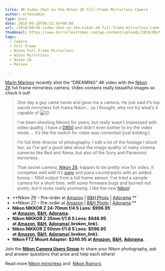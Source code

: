 ```yaml
---
title: 4K Video Shot on the Nikon Z6 Full-Frame Mirrorless Camera
author: mrtmsadmin
type: post
date: 2018-09-20T06:52:54+00:00
url: /2018/09/4k-video-shot-on-the-nikon-z6-full-frame-mirrorless-camera/
thumbnail: https://www.mirrorlesstimes.com/wp-content/uploads/2018/09/Nikon-Z6-1.jpg
tags:
  - Camera
  - Full Frame
  - Nikon Full Frame Mirrorless
  - Nikon Mirrorless
  - Nikon Z6
  - Review

---
```

<a class="ext-link" title="" href="https://vimeo.com/290295765" target="_blank" rel="noopener external nofollow">Marin Marinov</a> recently shot the “DREAMING” 4K video with the [Nikon Z6][1] full frame mirrorless camera. Video contains really beautiful images so check it out!

> One day a guy came home and gave me a camera. He just said it’s top secret mirrorless full-frame Nikon… so I thought, why not try what’s it capable of <img class="emoji" draggable="false" src="https://s.w.org/images/core/emoji/11/svg/1f609.svg" alt="😉" />
> 
> I’ve been shooting Nikons for years, but really wasn’t impressed with video quality. I have a <a href="https://www.dailycameranews.com/2018/03/nikon-d850-stock-availability-tracker/" target="_blank" rel="noopener">D850</a> and didn’t even bother to try the video mode…. it’s like the switch for video was cemented (just kidding:)
> 
> I’m full time director of photography. I edit a lot of the footage I shoot too, so I’ve got a good idea about the image quality of many cinema cameras like Red and Alexa, but also of the Sony and Panasonic mirrorless.
> 
> That secret camera, <a href="https://www.dailycameranews.com/2018/09/nikon-z6-in-stock-availability-tracker/" target="_blank" rel="noopener">Nikon Z6</a>, happen to be pretty nice for video. It competes well with it’s <a href="https://www.mirrorlesstimes.com/category/sony/" target="_blank" rel="noopener">sony</a> and pana counterparts with an added bonus – 10bit output from a full frame sensor. I’ve tried a sample camera for a short time, with some firmware bugs and burned out pixels, but it looks really promising. I like the new <a href="https://www.mirrorlesstimes.com/category/nikon/" target="_blank" rel="noopener" data-wpel-link="internal">Nikon</a>!

<!--more-->



  * **Nikon Z6 – Pre-order at <a href="https://www.amazon.com/Nikon-FX-Format-Mirrorless-Camera-Body/dp/B07GPRSYG8/?tag=daicamnew-20" target="_blank" rel="nofollow external noopener noreferrer" data-wpel-link="external" data-amzn-asin="B07GPRSYG8">Amazon</a> | <a href="https://www.bhphotovideo.com/c/search?InitialSearch=yes&N=0&Ntt=Nikon+Z6&Top+Nav-Search=&sts=ma&BI=20175&KBID=14249" target="_blank" rel="nofollow external noopener noreferrer" data-wpel-link="external">B&H Photo</a> | <a href="https://adorama.evyy.net/c/63923/51926/1036?u=https%3A%2F%2Fwww.adorama.com%2Fl%2F%3Fsearchinfo%3DNikon%2BZ6" target="_blank" rel="nofollow external noopener noreferrer" data-wpel-link="external">Adorama</a> **
  * **Nikon Z7 – Pre-order at <a href="https://www.amazon.com/Nikon-FX-Format-Mirrorless-Camera-24-70mm/dp/B07GQT5743/?tag=daicamnew-20" target="_blank" rel="nofollow external noopener noreferrer" data-wpel-link="external" data-amzn-asin="B07GQT5743">Amazon</a> | <a href="https://www.bhphotovideo.com/c/search?InitialSearch=yes&N=0&Ntt=Nikon+Z7&Top+Nav-Search=&sts=ma&BI=20175&KBID=14249" target="_blank" rel="nofollow external noopener noreferrer" data-wpel-link="external">B&H Photo</a> | <a href="https://adorama.evyy.net/c/63923/51926/1036?u=https%3A%2F%2Fwww.adorama.com%2Fl%2F%3Fsearchinfo%3DNikon%2BZ7" target="_blank" rel="nofollow external noopener noreferrer" data-wpel-link="external">Adorama</a> **
  * **<span class="s1">Nikon NIKKOR Z 24-70mm f/4 S Lens: $996.95 at <a href="https://www.amazon.com/Nikon-20072-NIKKOR-24-70mm/dp/B07GPX4HK5/?tag=daicamnew-20" data-amzn-asin="B07GPX4HK5">Amazon</a>, <a href="https://www.bhphotovideo.com/c/product/1431708-REG/nikon_20072_nikkor_z_24_70mm_f_4.html/BI/20175/KBID/14249/">B&H</a>, <a class="broken_link" href="https://adorama.evyy.net/c/63923/51926/1036?u=https://www.adorama.com/nkz2470.html">Adorama</a>.</span>**
  * **Nikon NIKKOR Z 35mm f/1.8 S Lens: $846.95 at <a href="https://www.amazon.com/Nikon-20081-NIKKOR-35mm-1-8/dp/B07GPVJ6HG/?tag=daicamnew-20" data-amzn-asin="B07GPVJ6HG">Amazon</a>, [B&H][2], [Adorama][3]{.broken_link}.**
  * **Nikon NIKKOR Z 50mm f/1.8 S Lens: $596.95 at <a href="https://www.amazon.com/Nikon-20083-NIKKOR-50mm-1-8/dp/B07GQ6FR5F/?tag=daicamnew-20" data-amzn-asin="B07GQ6FR5F">Amazon</a>, [B&H][4], [Adorama][5]{.broken_link}.**
  * **<span class="s1">Nikon FTZ Mount Adapter: $246.95 at <a href="https://www.amazon.com/Nikon-4185-Mount-Adapter-FTZ/dp/B07GPJ1ZR3/?tag=daicamnew-20" data-amzn-asin="B07GPJ1ZR3">Amazon</a>, <a href="https://www.bhphotovideo.com/c/product/1431716-REG/nikon_4185_ftz_mount_adapter.html/BI/20175/KBID/14249/">B&H</a>, <a class="broken_link" href="https://adorama.evyy.net/c/63923/51926/1036?u=https://www.adorama.com/nkzmaftz.html">Adorama</a>.</span>**

Join the <a class="ext-link" title="" href="https://www.facebook.com/groups/868201466609763/" target="_blank" rel="external nofollow noopener"><strong>Nikon Camera Users Group</strong></a> to share your Nikon photography, ask and answer questions that arise and help each others!

Read more [Nikon mirrorless][6] and  <a href="https://www.dailycameranews.com/tag/nikon-rumors/" target="_blank" rel="noopener">Nikon Rumors</a>.

 [1]: https://www.mirrorlesstimes.com/tags/nikon-z6/
 [2]: https://www.bhphotovideo.com/c/product/1431709-REG/nikon_20081_nikkor_z_35mm_f_1_8.html/BI/20175/KBID/14249/
 [3]: https://adorama.evyy.net/c/63923/51926/1036?u=https://www.adorama.com/nkz3518.html
 [4]: https://www.bhphotovideo.com/c/product/1431710-REG/nikon_20083_nikkor_z_50mm_f_1_8.html/BI/20175/KBID/14249/
 [5]: https://adorama.evyy.net/c/63923/51926/1036?u=https://www.adorama.com/nkz5018.html
 [6]: https://www.mirrorlesstimes.com/tags/nikon-mirrorless/